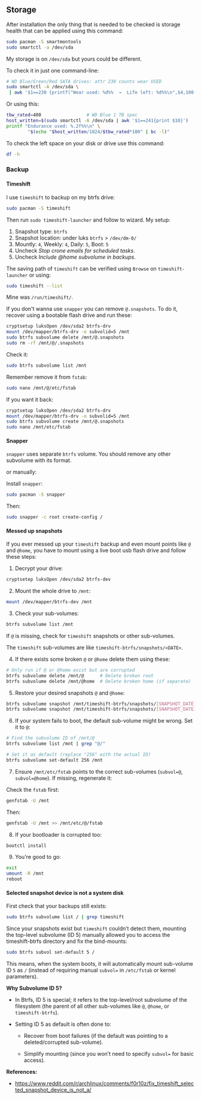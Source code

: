 ## Storage

After installation the only thing that is needed to be checked is storage health that can be applied using this command:

```bash
sudo pacman -S smartmontools
sudo smartctl -a /dev/sda
```

My storage is on `/dev/sda` but yours could be different.

To check it in just one command-line:

```bash
# WD Blue/Green/Red SATA drives: attr 230 counts wear USED
sudo smartctl -A /dev/sda \
 | awk '$1==230 {printf("Wear used: %d%%  →  Life left: %d%%\n",$4,100-$4)}'
```

Or using this:

```bash
tbw_rated=400                 # WD Blue 1 TB spec
host_written=$(sudo smartctl -A /dev/sda | awk '$1==241{print $10}')
printf "Endurance used: %.2f%%\n" \
        "$(echo "$host_written/1024/$tbw_rated*100" | bc -l)"
```

To check the left space on your disk or drive use this command:

```bash
df -h
```

### Backup

#### Timeshift

I use `timeshift` to backup on my btrfs drive:

```bash
sudo pacman -S timeshift
```

Then run `sudo timeshift-launcher` and follow to wizard. My setup:

1. Snapshot type: `btrfs`
2. Snapshot location: under luks `btrfs` > `/dev/dm-0/`
3. Mountly: `4`, Weekly: `4`, Daily: `5`, Boot: `5`
4. Uncheck _Stop crone emails for scheduled tasks_.
5. Uncheck _Include @home subvolume in backups_.

The saving path of `timeshift` can be verified using `Browse` on `timeshift-launcher` or using:

```bash
sudo timeshift --list
```

Mine was `/run/timeshift/`.

If you don't wanna use `snapper` you can remove `@.snapshots`. To do it, recover using a bootable flash drive and run these:

```bash
cryptsetup luksOpen /dev/sda2 btrfs-drv
mount /dev/mapper/btrfs-drv -o subvolid=5 /mnt
sudo btrfs subvolume delete /mnt/@.snapshots
sudo rm -rf /mnt/@/.snapshots
```

Check it:

```bash
sudo btrfs subvolume list /mnt
```

Remember remove it from `fstab`:

```bash
sudo nano /mnt/@/etc/fstab
```

If you want it back:

```bash
cryptsetup luksOpen /dev/sda2 btrfs-drv
mount /dev/mapper/btrfs-drv -o subvolid=5 /mnt
sudo btrfs subvolume create /mnt/@.snapshots
sudo nano /mnt/etc/fstab
```

#### Snapper

`snapper` uses separate `btrfs` volume. You should remove any other subvolume with its format.

or manually:

Install `snapper`:

```bash
sudo pacman -S snapper
```

Then:

```bash
sudo snapper -c root create-config /
```

#### Messed up snapshots

If you ever messed up your `timeshift` backup and even mount points like `@` and `@home`, you have to mount using a live boot usb flash drive and follow these steps:

1. Decrypt your drive:

  ```bash
  cryptsetep luksOpen /dev/sda2 btrfs-dev
  ```

2. Mount the whole drive to `/mnt`:

  ```bash
  mount /dev/mapper/btrfs-dev /mnt
  ```

3. Check your sub-volumes:

  ```bash
  btrfs subvolume list /mnt
  ```

  If `@` is missing, check for `timeshift` snapshots or other sub-volumes.
  
  The `timeshift` sub-volumes are like `timeshift-btrfs/snapshots/<DATE>`.

4. If there exists some broken `@` or `@home` delete them using these:

  ```bash
  # Only run if @ or @home exist but are corrupted
  btrfs subvolume delete /mnt/@      # Delete broken root
  btrfs subvolume delete /mnt/@home  # Delete broken home (if separate)
  ```

5. Restore your desired snapshots `@` and `@home`:

  ```bash
  btrfs subvolume snapshot /mnt/timeshift-btrfs/snapshots/[SNAPSHOT_DATE]/@ /mnt/@
  btrfs subvolume snapshot /mnt/timeshift-btrfs/snapshots/[SNAPSHOT_DATE]/@home /mnt/@home
  ```

6. If your system fails to boot, the default sub-volume might be wrong. Set it to `@`:

  ```bash
  # Find the subvolume ID of /mnt/@
  btrfs subvolume list /mnt | grep "@/"

  # Set it as default (replace "256" with the actual ID)
  btrfs subvolume set-default 256 /mnt
  ```

7. Ensure `/mnt/etc/fstab` points to the correct sub-volumes (`subvol=@`, `subvol=@home`).
If missing, regenerate it:

  Check the `fstab` first:

  ```bash
  genfstab -U /mnt
  ```

  Then:

  ```bash
  genfstab -U /mnt >> /mnt/etc/@/fstab
  ```

8. If your bootloader is corrupted too:

  ```bash
  bootctl install
  ```

9. You're good to go:

  ```bash
  exit
  umount -R /mnt
  reboot
  ```

#### Selected snapshot device is not a system disk

First check that your backups still exists:

```bash
sudo btrfs subvolume list / | grep timeshift
```

Since your snapshots exist but `timeshift` couldn’t detect them, mounting the top-level subvolume (ID 5) manually allowed you to access the timeshift-btrfs directory and fix the bind-mounts:

```bash
sudo btrfs subvol set-default 5 /
```

This means, when the system boots, it will automatically mount sub-volume ID `5` as `/` (instead of requiring manual `subvol=` in `/etc/fstab` or kernel parameters).

**Why Subvolume ID 5?**

- In Btrfs, ID 5 is special; it refers to the top-level/root subvolume of the filesystem (the parent of all other sub-volumes like `@`, `@home`, or `timeshift-btrfs`).

- Setting ID 5 as default is often done to:

  - Recover from boot failures (if the default was pointing to a deleted/corrupted sub-volume).

  - Simplify mounting (since you won’t need to specify `subvol=` for basic access).

**References:**

- <https://www.reddit.com/r/archlinux/comments/f0r10z/fix_timeshift_selected_snapshot_device_is_not_a/>
